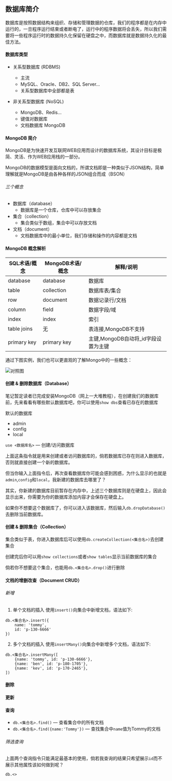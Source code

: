 ## 数据库简介
数据库是按照数据结构来组织、存储和管理数据的仓库，我们的程序都是在内存中运行的，一旦程序运行结束或者断电了，运行中的程序数据将会丢失，所以我们需要将一些程序运行时的数据持久化保留在硬盘之中，而数据库就是数据持久化的最佳方法。

#### 数据库类型
- 关系型数据库 (RDBMS)
	- 主流
	- MySQL、Oracle、DB2、SQL Server...
	- 关系型数据库中全部都是表

- 非关系型数据库 (NoSQL)
	- MongoDB、Redis...
	- 键值对数据库
	- 文档数据库 MongoDB


#### MongoDB 简介
MongoDB是为快速开发互联网WEB应用而设计的数据库系统，其设计目标是极简、灵活、作为WEB应用栈的一部分。

MongoDB的数据模型是面向文档的，所谓文档即是一种类似于JSON结构，简单理解就是MongoDB是由各种各样的JSON组合而成（BSON）

###### 三个概念
- 数据库（database）
	- 数据库是一个仓库，仓库中可以存放集合
- 集合（collection）
	- 集合类似于数组，集合中可以存放文档
- 文档（document）
	- 文档数据库中的最小单位，我们存储和操作的内容都是文档


#### MongoDB 概念解析
| SQL术语/概念 | MongoDB术语/概念 | 解释/说明 |
| ---- | ---- | ---- |
| database | database | 数据库 |
| table | collection | 数据库表/集合 |
| row | document | 数据记录行/文档 |
| column | field | 数据字段/域 |
| index | index | 索引 |
| table joins | 无 | 表连接,MongoDB不支持 |
| primary key | primary key | 主键,MongoDB自动将_id字段设置为主键 |

通过下图实例，我们也可以更直观的了解Mongo中的一些概念：

![对照图](https://www.runoob.com/wp-content/uploads/2013/10/Figure-1-Mapping-Table-to-Collection-1.png)

#### 创建 & 删除数据库（Database）
笔记暂定读者已完成安装MongoDB（网上一大堆教程），在创建我们的数据库前，先来看看有哪些默认数据库吧，你可以使用`show dbs`查看已存在的数据库

默认的数据库
- admin
- config
- local

`use <数据库名>` — 创建/访问数据库

上面这条指令就是用来创建或者访问数据库的，倘若数据库已存在则进入数据库，否则就直接创建一个新的数据库。

但当你输入上面指令后，再次查看数据库你可能会感到困惑，为什么显示的也就是`admin`,`config`和`local`，我新建的数据库去哪里了？

其实，你新建的数据库目前暂存在内存中，上述三个数据库则是在硬盘上，因此会显示出来，你需要为你的数据库添加内容才会保存在硬盘上。

如果你不想要这个数据库了，你可以进入该数据库，然后输入`db.dropDatabase()`去删除当前数据库。

#### 创建 & 删除集合（Collection）
集合类似于表，你进入数据库后可以使用`db.createCollection(<集合名>)`去创建集合

创建完后你可以用`show collections`或者`show tables`显示当前数据库的集合

倘若你不想要这个集合，也能用`db.<集合名>.drop()`进行删除

#### 文档的增删改查（Document CRUD）
###### 新增
1. 单个文档的插入
使用`insert()`向集合中新增文档，语法如下:
```mongodb
db.<集合名>.insert({
	name: 'tommy',
	id: 'p-130-6666'
})
```

2. 多个文档的插入
使用`insertMany()`向集合中新增多个文档，语法如下:
```
db.<集合名>.insertMany([
	{name: 'tommy', id: 'p-130-6666'},
	{name: 'ben', id: 'p-180-1705'},
	{name: 'kev', id: 'p-170-2465'},
])
```

#### 删除

#### 更新

#### 查询
- `db.<集合名>.find()` — 查看集合中的所有文档
- `db.<集合名>.find({name:'Tommy'})` — 查找集合中`name`值为Tommy的文档

###### 筛选查询
上面两个查询指令只能满足最基本的使用，倘若我查询的结果只希望展示`id`而不展示其他属性该如何做到呢？

`db.<>`
